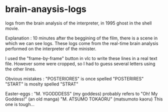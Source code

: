 # brain-anaysis-logs
logs from the brain analysis of the interpreter, in 1995 ghost in the shell movie.

Explanation :
10 minutes after the beggining of the film, there is a scene in which we can see logs.
These logs come from the real-time brain analysis performed on the interpreter of the minister.

I used the "frame-by-frame" button in vlc to write these lines in a real text file.
However some were cropped, so I had to guess several letters using the other lines.

Obvious mistakes :
"POSTERIORES" is once spelled "POSTERIRES"
"START" is moslty spelled "STRAT"

Easter-eggs :
"M. YGODDDESS" (my goddess) probably refers to "Oh! My Goddess!" (an old manga)
"M. ATSUMO TOKAORU" (matsumoto kaoru) This one is tough...

